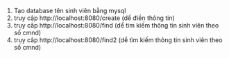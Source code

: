 1) Tạo database tên sinh viên bằng mysql
2) truy cập http://localhost:8080/create (dể điền thông tin)
3) truy câp http://localhost:8080/find (dể tìm kiếm thông tin sinh viên theo số cmnd)
4) truy câp http://localhost:8080/find2 (dể tìm kiếm thông tin sinh viên theo số cmnd)
